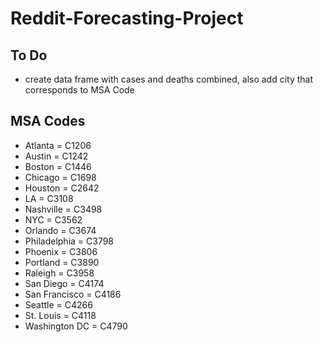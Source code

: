 # Reddit-Forecasting-Project

## To Do
* create data frame with cases and deaths combined, also add city that corresponds to MSA Code
## MSA Codes
 - Atlanta = C1206
 - Austin = C1242
 - Boston = C1446
 - Chicago = C1698
 - Houston = C2642
 - LA = C3108
 - Nashville = C3498
 - NYC = C3562
 - Orlando = C3674
 - Philadelphia = C3798
 - Phoenix = C3806
 - Portland = C3890
 - Raleigh = C3958
 - San Diego = C4174
 - San Francisco = C4186
 - Seattle = C4266
 - St. Louis = C4118
 - Washington DC = C4790
